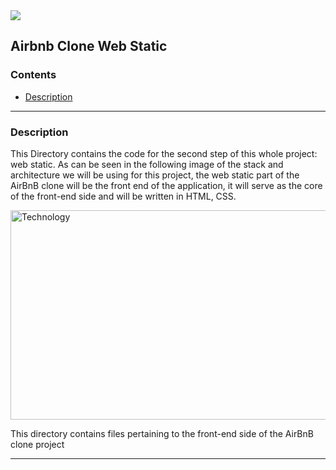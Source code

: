 <img src="https://www.holbertonschool.com/holberton-logo-twitter-card.png">

## Airbnb Clone Web Static

### Contents

* [Description](https://github.com/MitaliSengupta/AirBnB_clone/tree/master/web_static#description)
---

### Description
This Directory contains the code for the second step of this whole project: web static. As can be seen in the following image of the stack and architecture we will be using for this project, the web static part of the AirBnB clone will be the front end of the application, it will serve as the core of the front-end side and will be written in HTML, CSS.

<p><img src="https://s3.amazonaws.com/intranet-projects-files/concepts/74/hbnb_step1.png" alt="Technology" width="629" height="335"></p>

This directory contains files pertaining to the front-end side of the AirBnB clone project

---
